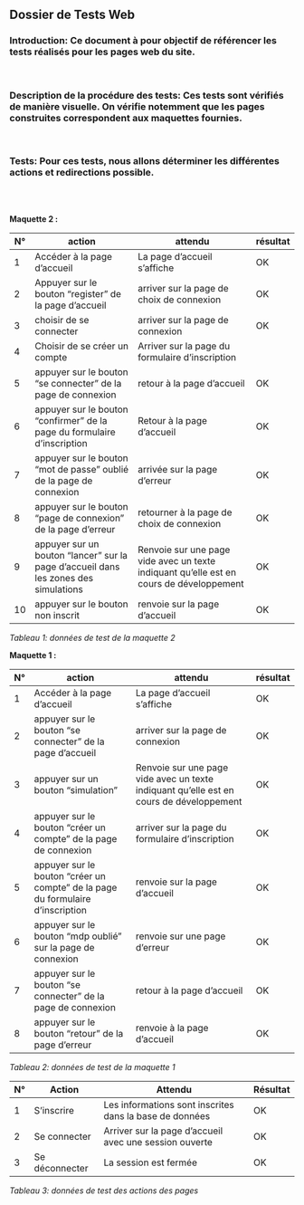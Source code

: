 ## Dossier de Tests Web


### **Introduction:** Ce document à pour objectif de référencer les tests réalisés pour les pages web du site. 
<br>

### **Description de la procédure des tests:** Ces tests sont vérifiés de manière visuelle.  On vérifie notemment que les pages construites correspondent aux maquettes fournies. 
<br>

### **Tests:** Pour ces tests, nous allons déterminer les différentes actions et redirections possible. 

<br>
<br>

**Maquette 2 :**



|N°|action|attendu|résultat|
| - | - | - | - |
|1|Accéder à la page d’accueil|La page d’accueil s’affiche|OK|
|2|Appuyer sur le bouton “register” de la page d’accueil|arriver sur la page de choix de connexion|OK|
|3|choisir de se connecter|arriver sur la page de connexion|OK|
|4|Choisir de se créer un compte|Arriver sur la page du formulaire d’inscription||
|5|appuyer sur le bouton “se connecter” de la page de connexion|retour à la page d’accueil|OK|
|6|appuyer sur le bouton “confirmer” de la page du formulaire d’inscription|Retour à la page d’accueil|OK|
|7|appuyer sur le bouton “mot de passe” oublié de la page de connexion|arrivée sur la page d’erreur|OK|
|8|appuyer sur le bouton “page de connexion” de la page d’erreur|retourner à la page de choix de connexion|OK|
|9|appuyer sur un bouton “lancer” sur la page d’accueil dans les zones des simulations|Renvoie sur une page vide avec un texte indiquant qu’elle est en cours de développement|OK|
|10|appuyer sur le bouton non inscrit|renvoie sur la page d’accueil|OK|

*Tableau 1: données de test de la maquette 2*

**Maquette 1 :**



|N°|action|attendu|résultat|
| - | - | - | - |
|1|Accéder à la page d’accueil|La page d’accueil s’affiche|OK|
|2|appuyer sur le bouton “se connecter” de la page d’accueil|arriver sur la page de connexion|OK|
|3|appuyer sur un bouton “simulation”|Renvoie sur une page vide avec un texte indiquant qu’elle est en cours de développement|OK|
|4|appuyer sur le bouton “créer un compte” de la page de connexion|arriver sur la page du formulaire d’inscription|OK|
|5|appuyer sur le bouton “créer un compte” de la page du formulaire d’inscription|renvoie sur la page d’accueil|OK|
|6|appuyer sur le bouton “mdp oublié” sur la page de connexion|renvoie sur une page d’erreur|OK|
|7|appuyer sur le bouton “se connecter” de la page de connexion|retour à la page d’accueil|OK|
|8|appuyer sur le bouton “retour” de la page d’erreur|renvoie à la page d’accueil|OK|
*Tableau 2: données de test de la maquette 1*


|N°|Action|Attendu|Résultat|
| - | - | - | - |
|1|S’inscrire|Les informations sont inscrites dans la base de données|OK|
|2|Se connecter|Arriver sur la page d’accueil avec une session ouverte|OK|
|3|Se déconnecter|La session est fermée|OK|
*Tableau 3: données de test des actions des pages*

